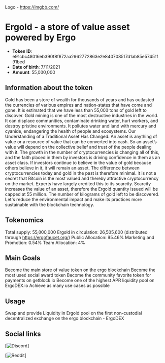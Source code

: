 Logo - https://imgbb.com/

# Ergold - a store of value asset powered by Ergo


- **Token ID**: 	e91cbc48016eb390f8f872aa2962772863e2e840708517d1ab85e57451f91bed
- **Date of birth**: 	7/11/2021
- **Amount**: 	55,000,000

## Information about the token

Gold has been a store of wealth for thousands of years and has outlasted the currencies of various empires and nation-states that have come and gone. It is estimated that we have less than 55,000 tons of gold left to discover. Gold mining is one of the most destructive industries in the world. It can displace communities, contaminate drinking water, hurt workers, and destroy pristine environments. It pollutes water and land with mercury and cyanide, endangering the health of people and ecosystems.
Our Understanding of a Traditional Asset Has Changed.
An asset is anything of value or a resource of value that can be converted into cash. So an asset’s value will depend on the collective belief and trust of the people dealing with it. 
The growth in the number of cryptocurrencies is changing all of this, and the faith placed in them by investors is driving confidence in them as an asset class. If investors continue to believe in the value of gold because others believe in it, it will remain an asset. The difference between cryptocurrencies today and gold in the past is therefore minimal.
It is not a secret that Bitcoin is the most valued and thereby attractive cryptocurrency on the market. Experts have largely credited this to its scarcity. 
Scarcity increases the value of an asset, therefore the Ergold quantity issued will be capped at 55 million. The number of kilograms of gold left to be discovered. 
Let's reduce the environmental impact and make its practices more sustainable with the blockchain technology.

## Tokenomics

Total supply: 55,000,000 
Ergold in circulation: 26,505,600 (distributed through https://ergofaucet.org/)
Public Allocation: 95.46%
Marketing and Promotion: 0.54%
Team Allocation: 4%

## Main Goals

Become the main store of value token on the ergo blockchain
Become the most used social award token
Become the community favorite token for payments on getblock.io
Become one of the highest APR liquidity pool on ErgoDEX.io
Achieve as many use cases as possible

## Usage

Swap and provide Liquidity in Ergold pool on the first non-custodial decentralized exchange on the ergo blockchain - ErgoDEX

## Social links

[![Discord](https://discord.gg/f5k2rTCFrN)]

[![Reddit](https://www.reddit.com/r/ergold/)]
